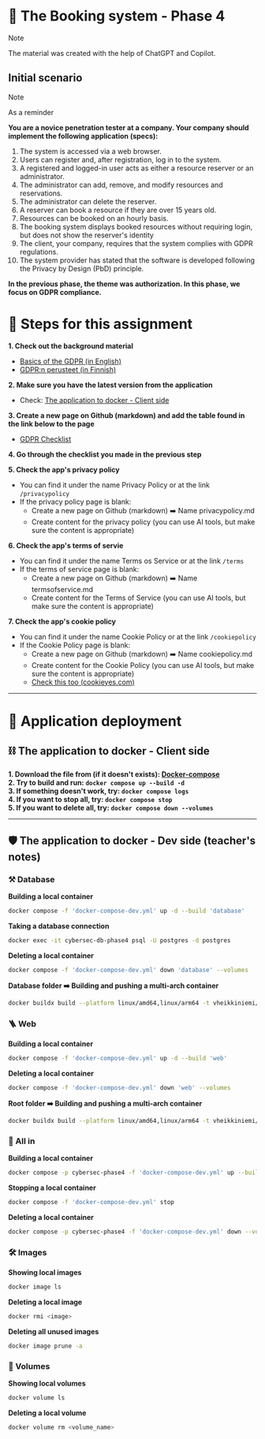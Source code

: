 # 🔐 The Booking system - Phase 4

> [!NOTE]
> The material was created with the help of ChatGPT and Copilot.

## Initial scenario

> [!NOTE]  
> As a reminder

**You are a novice penetration tester at a company. Your company should implement the following application (specs):**  

1. The system is accessed via a web browser.  
2. Users can register and, after registration, log in to the system.  
3. A registered and logged-in user acts as either a resource reserver or an administrator.  
4. The administrator can add, remove, and modify resources and reservations.  
5. The administrator can delete the reserver.  
6. A reserver can book a resource if they are over 15 years old.  
7. Resources can be booked on an hourly basis.  
8. The booking system displays booked resources without requiring login, but does not show the reserver's identity  
9. The client, your company, requires that the system complies with GDPR regulations.  
10. The system provider has stated that the software is developed following the Privacy by Design (PbD) principle.  

**In the previous phase, the theme was authorization. In this phase, we focus on GDPR compliance.**

# 🧩 Steps for this assignment

**1. Check out the background material**  
- [Basics of the GDPR (in English)](./material/GDPR_in_brief.md)  
- [GDPR:n perusteet (in Finnish)](./material/GDPR_lyhyesti.md)

**2. Make sure you have the latest version from the application**
- Check:  [The application to docker - Client side](#the-application-to-docker---client-side)

**3. Create a new page on Github (markdown) and add the table found in the link below to the page**  
- [GDPR Checklist](./material/GDPR_Checklist.md)

**4. Go through the checklist you made in the previous step**

**5. Check the app's privacy policy**
- You can find it under the name Privacy Policy or at the link `/privacypolicy`
- If the privacy policy page is blank:
  - Create a new page on Github (markdown) ➡️ Name privacypolicy.md
  - Create content for the privacy policy (you can use AI tools, but make sure the content is appropriate)

**6. Check the app's terms of servie**
- You can find it under the name Terms os Service or at the link `/terms`
- If the terms of service page is blank:
  - Create a new page on Github (markdown) ➡️ Name termsofservice.md
  - Create content for the Terms of Service (you can use AI tools, but make sure the content is appropriate)

**7. Check the app's cookie policy**
- You can find it under the name Cookie Policy or at the link `/cookiepolicy`
- If the Cookie Policy page is blank:
  - Create a new page on Github (markdown) ➡️ Name cookiepolicy.md
  - Create content for the Cookie Policy (you can use AI tools, but make sure the content is appropriate)
  - [Check this too (cookieyes.com)](https://www.cookieyes.com/blog/session-cookies/)

---

# 🔨 Application deployment

## ⛓️ The application to docker - Client side

**1. Download the file from (if it doesn't exists): [Docker-compose](https://raw.githubusercontent.com/vheikkiniemi/animated-waddle/refs/heads/main/Booking%20system/Phase%204/docker-compose.yml)**  
**2. Try to build and run: `docker compose up --build -d`**  
**3. If something doesn't work, try: `docker compose logs`**  
**4. If you want to stop all, try: `docker compose stop`**  
**5. If you want to delete all, try: `docker compose down --volumes`**

---

## 🛡️ The application to docker - Dev side (teacher's notes)

### ⚒️ Database

**Building a local container**
```bash
docker compose -f 'docker-compose-dev.yml' up -d --build 'database'
```

**Taking a database connection**
```bash
docker exec -it cybersec-db-phase4 psql -U postgres -d postgres
```

**Deleting a local container**
```bash
docker compose -f 'docker-compose-dev.yml' down 'database' --volumes
```

**Database folder ➡️ Building and pushing a multi-arch container**
```bash
docker buildx build --platform linux/amd64,linux/arm64 -t vheikkiniemi/cybersec-db-phase4:v1.0 --push .
```

### 🪜 Web
**Building a local container**
```bash
docker compose -f 'docker-compose-dev.yml' up -d --build 'web'
```

**Deleting a local container**
```bash
docker compose -f 'docker-compose-dev.yml' down 'web' --volumes
```

**Root folder ➡️ Building and pushing a multi-arch container**
```bash
docker buildx build --platform linux/amd64,linux/arm64 -t vheikkiniemi/cybersec-web-phase4:v1.0 --push .
```


### 🧲 All in
**Building a local container**
```bash
docker compose -p cybersec-phase4 -f 'docker-compose-dev.yml' up --build -d
```

**Stopping a local container**
```bash
docker compose -f 'docker-compose-dev.yml' stop
```

**Deleting a local container**
```bash
docker compose -p cybersec-phase4 -f 'docker-compose-dev.yml' down --volumes
```

### 🛠️ Images
**Showing local images**
```bash
docker image ls
```

**Deleting a local image**
```bash
docker rmi <image>
```

**Deleting all unused images**
```bash
docker image prune -a
```

### 🔧 Volumes
**Showing local volumes**
```bash
docker volume ls
```

**Deleting a local volume**
```bash
docker volume rm <volume_name>
```